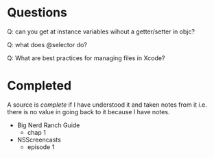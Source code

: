 
# Questions


Q: can you get at instance variables wihout a getter/setter in objc?

Q: what does @selector do?

Q: What are best practices for managing files in Xcode?

# Completed

A source is _complete_ if I have understood it and taken notes from it i.e.
there is no value in going back to it because I have notes.

* Big Nerd Ranch Guide
    * chap 1
* NSScreencasts
    * episode 1
